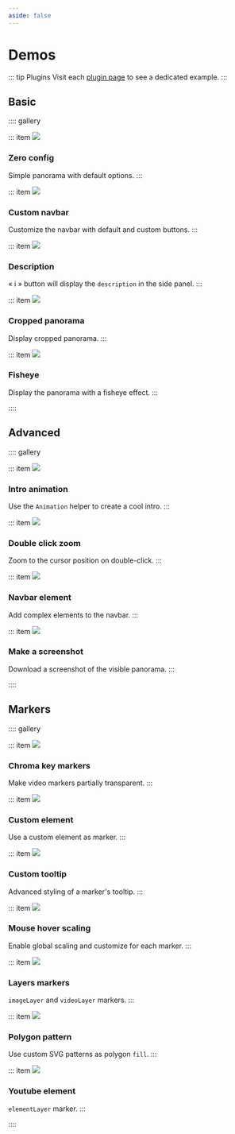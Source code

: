 ```yaml
---
aside: false
---
```


# Demos

::: tip Plugins
Visit each [plugin page](../plugins/) to see a dedicated example.
:::

## Basic

:::: gallery

::: item
[![](/images/demos/default.jpg)](./basic/0-config.md)

### Zero config

Simple panorama with default options.
:::

::: item
[![](/images/demos/navbar.jpg)](./basic/custom-navbar.md)

### Custom navbar

Customize the navbar with default and custom buttons.
:::

::: item
[![](/images/demos/description.jpg)](./basic/description.md)

### Description

&laquo; i &raquo; button will display the `description` in the side panel.
:::

::: item
[![](/images/demos/cropped-panorama.jpg)](./basic/cropped-panorama.md)

### Cropped panorama

Display cropped panorama.
:::

::: item
[![](/images/demos/fisheye.jpg)](./basic/fisheye.md)

### Fisheye

Display the panorama with a fisheye effect.
:::

::::

## Advanced

:::: gallery

::: item
[![](/images/demos/animation.gif)](./advanced/animation.md)

### Intro animation

Use the `Animation` helper to create a cool intro.
:::

::: item
[![](/images/demos/double-click-zoom.gif)](./advanced/double-click-zoom.md)

### Double click zoom

Zoom to the cursor position on double-click.
:::

::: item
[![](/images/demos/navbar-element.jpg)](./advanced/navbar-element.md)

### Navbar element

Add complex elements to the navbar.
:::

::: item
[![](/images/demos/screenshot.jpg)](./advanced/screenshot.md)

### Make a screenshot

Download a screenshot of the visible panorama.
:::

::::

## Markers

:::: gallery

::: item
[![](/images/demos/chroma-key.jpg)](./markers/chroma-key.md)

### Chroma key markers

Make video markers partially transparent.
:::

::: item
[![](/images/demos/marker-element.jpg)](./markers/custom-element.md)

### Custom element

Use a custom element as marker.
:::

::: item
[![](/images/demos/custom-marker.jpg)](./markers/custom-tooltip.md)

### Custom tooltip

Advanced styling of a marker's tooltip.
:::

::: item
[![](/images/demos/hover-scale.jpg)](./markers/hover-scale.md)

### Mouse hover scaling

Enable global scaling and customize for each marker.
:::

::: item
[![](/images/demos/marker-layer.jpg)](./markers/layers.md)

### Layers markers

`imageLayer` and `videoLayer` markers.
:::

::: item
[![](/images/demos/polygon-pattern.jpg)](./markers/polygon-pattern.md)

### Polygon pattern

Use custom SVG patterns as polygon `fill`.
:::

::: item
[![](/images/demos/marker-youtube.jpg)](./markers/youtube-element.md)

### Youtube element

`elementLayer` marker.
:::

::::
